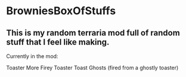 # BrowniesBoxOfStuffs

## This is my random terraria mod full of random stuff that I feel like making.

Currently in the mod:

Toaster
More Firey Toaster
Toast Ghosts (fired from a ghostly toaster)

